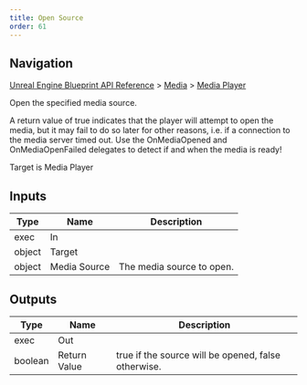 ```yaml
---
title: Open Source
order: 61
---
```

## Navigation

[Unreal Engine Blueprint API Reference](https://dev.epicgames.com/documentation/en-us/unreal-engine/BlueprintAPI) > [Media](https://dev.epicgames.com/documentation/en-us/unreal-engine/BlueprintAPI/Media) > [Media Player](https://dev.epicgames.com/documentation/en-us/unreal-engine/BlueprintAPI/Media/MediaPlayer)

Open the specified media source.

A return value of true indicates that the player will attempt to open
the media, but it may fail to do so later for other reasons, i.e. if
a connection to the media server timed out. Use the OnMediaOpened and
OnMediaOpenFailed delegates to detect if and when the media is ready!

Target is Media Player

## Inputs

| Type | Name | Description |
| --- | --- | --- |
| exec | In |  |
| object | Target |  |
| object | Media Source | The media source to open. |

## Outputs

| Type | Name | Description |
| --- | --- | --- |
| exec | Out |  |
| boolean | Return Value | true if the source will be opened, false otherwise. |
